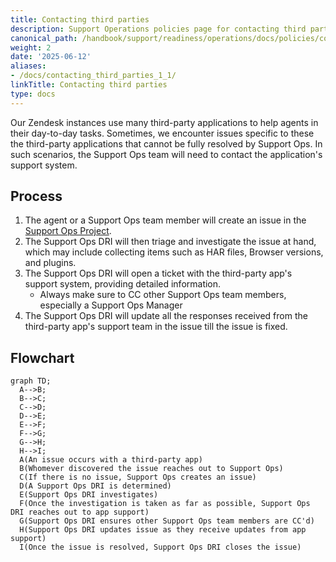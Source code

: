 ```yaml
---
title: Contacting third parties
description: Support Operations policies page for contacting third parties
canonical_path: /handbook/support/readiness/operations/docs/policies/contacting_third_parties
weight: 2
date: '2025-06-12'
aliases:
- /docs/contacting_third_parties_1_1/
linkTitle: Contacting third parties
type: docs
---
```


Our Zendesk instances use many third-party applications to help agents in their
day-to-day tasks. Sometimes, we encounter issues specific to these the
third-party applications that cannot be fully resolved by Support Ops. In such
scenarios, the Support Ops team will need to contact the application's support
system.

## Process

1. The agent or a Support Ops team member will create an issue in the
   [Support Ops Project](https://gitlab.com/gitlab-com/support/support-ops/support-ops-project).
1. The Support Ops DRI will then triage and investigate the issue at hand,
   which may include collecting items such as HAR files, Browser versions, and
   plugins.
1. The Support Ops DRI will open a ticket with the third-party app's support
   system, providing detailed information.
   - Always make sure to CC other Support Ops team members, especially a
     Support Ops Manager
1. The Support Ops DRI will update all the responses received from the
   third-party app's support team in the issue till the issue is fixed.

## Flowchart

```mermaid
graph TD;
  A-->B;
  B-->C;
  C-->D;
  D-->E;
  E-->F;
  F-->G;
  G-->H;
  H-->I;
  A(An issue occurs with a third-party app)
  B(Whomever discovered the issue reaches out to Support Ops)
  C(If there is no issue, Support Ops creates an issue)
  D(A Support Ops DRI is determined)
  E(Support Ops DRI investigates)
  F(Once the investigation is taken as far as possible, Support Ops DRI reaches out to app support)
  G(Support Ops DRI ensures other Support Ops team members are CC'd)
  H(Support Ops DRI updates issue as they receive updates from app support)
  I(Once the issue is resolved, Support Ops DRI closes the issue)
```
